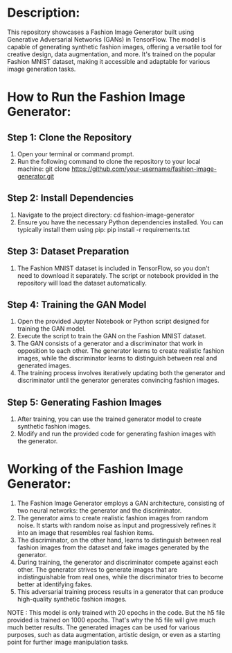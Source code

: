 # Description:
This repository showcases a Fashion Image Generator built using Generative Adversarial Networks (GANs) in TensorFlow. The model is capable of generating synthetic fashion images, offering a versatile tool for creative design, data augmentation, and more. It's trained on the popular Fashion MNIST dataset, making it accessible and adaptable for various image generation tasks.

# How to Run the Fashion Image Generator:

## Step 1: Clone the Repository

1. Open your terminal or command prompt.
2. Run the following command to clone the repository to your local machine:
git clone https://github.com/your-username/fashion-image-generator.git

## Step 2: Install Dependencies

1. Navigate to the project directory:
cd fashion-image-generator
2. Ensure you have the necessary Python dependencies installed. You can typically install them using pip:
pip install -r requirements.txt

## Step 3: Dataset Preparation

1. The Fashion MNIST dataset is included in TensorFlow, so you don't need to download it separately. The script or notebook provided in the repository will load the dataset automatically.

## Step 4: Training the GAN Model

1. Open the provided Jupyter Notebook or Python script designed for training the GAN model.
2. Execute the script to train the GAN on the Fashion MNIST dataset.
3. The GAN consists of a generator and a discriminator that work in opposition to each other. The generator learns to create realistic fashion images, while the discriminator learns to distinguish between real and generated images.
4. The training process involves iteratively updating both the generator and discriminator until the generator generates convincing fashion images.

## Step 5: Generating Fashion Images

1. After training, you can use the trained generator model to create synthetic fashion images.
2. Modify and run the provided code for generating fashion images with the generator.

# Working of the Fashion Image Generator:

1. The Fashion Image Generator employs a GAN architecture, consisting of two neural networks: the generator and the discriminator.
2. The generator aims to create realistic fashion images from random noise. It starts with random noise as input and progressively refines it into an image that resembles real fashion items.
3. The discriminator, on the other hand, learns to distinguish between real fashion images from the dataset and fake images generated by the generator.
4. During training, the generator and discriminator compete against each other. The generator strives to generate images that are indistinguishable from real ones, while the discriminator tries to become better at identifying fakes.
5. This adversarial training process results in a generator that can produce high-quality synthetic fashion images.

NOTE : This model is only trained with 20 epochs in the code. But the h5 file provided is trained on 1000 epochs. That's why the h5 file will give much much better results.
The generated images can be used for various purposes, such as data augmentation, artistic design, or even as a starting point for further image manipulation tasks.
